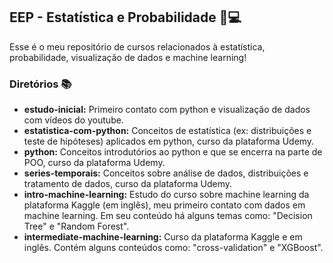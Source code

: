 ## EEP - Estatística e Probabilidade 📌💻
Esse é o meu repositório de cursos relacionados à estatística, probabilidade, visualização de dados e machine learning!
 
### Diretórios 📚
- **estudo-inicial:** Primeiro contato com python e visualização de dados com vídeos do youtube.
- **estatistica-com-python:** Conceitos de estatística (ex: distribuições e teste de hipóteses) aplicados em python, curso da plataforma Udemy.
- **python:** Conceitos introdutórios ao python e que se encerra na parte de POO, curso da plataforma Udemy.
- **series-temporais:** Conceitos sobre análise de dados, distribuições e tratamento de dados, curso da plataforma Udemy.
- **intro-machine-learning:** Estudo do curso sobre machine learning da plataforma Kaggle (em inglês), meu primeiro contato com dados em machine learning. Em seu conteúdo há alguns temas como: "Decision Tree" e "Random Forest".
- **intermediate-machine-learning:** Curso da plataforma Kaggle e em inglês. Contém alguns conteúdos como: "cross-validation" e "XGBoost".